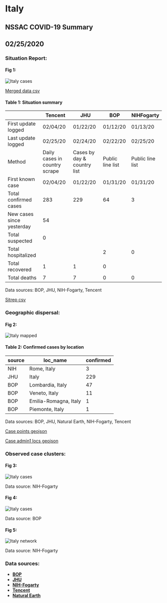 # Italy
## NSSAC COVID-19 Summary
## 02/25/2020



### Situation Report:
#### Fig 1:
![Italy cases](../merged_histories/Italy_merged_histories.png)

[Merged data csv](https://github.com/SchlittDataSci/SchlittDataSci.github.io/blob/master/data/tables/Italy_merged_daily.csv)

#### Table 1: Situation summary


|                           | Tencent                       | JHU                         | BOP              | NIHFogarty       |
|---------------------------|-------------------------------|-----------------------------|------------------|------------------|
| First update logged       | 02/04/20                      | 01/22/20                    | 01/12/20         | 01/13/20         |
| Last update logged        | 02/25/20                      | 02/24/20                    | 02/22/20         | 02/25/20         |
| Method                    | Daily cases in country scrape | Cases by day & country list | Public line list | Public line list |
| First known case          | 02/04/20                      | 01/22/20                    | 01/31/20         | 01/31/20         |
| Total confirmed cases     | 283                           | 229                         | 64               | 3                |
| New cases since yesterday | 54                            |                             |                  |                  |
| Total suspected           | 0                             |                             |                  |                  |
| Total hospitalized        |                               |                             | 2                | 0                |
| Total recovered           | 1                             | 1                           | 0                |                  |
| Total deaths              | 7                             | 7                           | 0                | 0                |

Data sources: BOP, JHU, NIH-Fogarty, Tencent


[Sitrep csv](https://github.com/SchlittDataSci/SchlittDataSci.github.io/blob/master/data/tables/Italy_sitrep.csv)

### Geographic dispersal:
#### Fig 2:
![Italy mapped](../case_locs/Italy_case_locs.png)

#### Table 2: Confirmed cases by location


| source   | loc_name              |   confirmed |
|----------|-----------------------|-------------|
| NIH      | Rome, Italy           |           3 |
| JHU      | Italy                 |         229 |
| BOP      | Lombardia, Italy      |          47 |
| BOP      | Veneto, Italy         |          11 |
| BOP      | Emilia-Romagna, Italy |           1 |
| BOP      | Piemonte, Italy       |           1 |

Data sources: BOP, JHU, Natural Earth, NIH-Fogarty, Tencent


[Case points geojson](https://github.com/SchlittDataSci/SchlittDataSci.github.io/blob/master/data/shapes/Italy_case_locs.geojson)

[Case admin1 locs geojson](https://github.com/SchlittDataSci/SchlittDataSci.github.io/blob/master/data/shapes/Italy_admin1_locs.geojson)

### Observed case clusters:
#### Fig 3:
![Italy cases](../cluster_analysis/Italy_imported_cases_NIHFogarty.png)



Data source: NIH-Fogarty


#### Fig 4:
![Italy cases](../cluster_analysis/Italy_imported_cases_BOP.png)



Data source: BOP


#### Fig 5:
![Italy network](../autochthonous_networks/Italy_network.png)



Data source: NIH-Fogarty


### Data sources:
* **[BOP](https://github.com/beoutbreakprepared/nCoV2019)**
* **[JHU](https://github.com/CSSEGISandData/COVID-19)** 
* **[NIH-Fogarty](https://docs.google.com/spreadsheets/d/1jS24DjSPVWa4iuxuD4OAXrE3QeI8c9BC1hSlqr-NMiU/edit#gid=1187587451)** 
* **[Tencent](https://news.qq.com/zt2020/page/feiyan.htm)**
* **[Natural Earth](https://www.naturalearthdata.com/forums/forum/natural-earth-map-data/cultural-vectors/admin-1-states-provinces-and-their-boundaries/)**

<!-- Global site tag (gtag.js) - Google Analytics -->
<script async src="https://www.googletagmanager.com/gtag/js?id=UA-158816269-1"></script>
<script>
  window.dataLayer = window.dataLayer || [];
  function gtag(){dataLayer.push(arguments);}
  gtag('js', new Date());

  gtag('config', 'UA-158816269-1');
</script>
